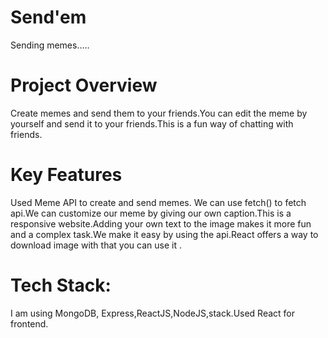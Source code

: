 # Send'em
Sending memes.....

# Project Overview
Create memes and send them to your friends.You can edit the meme by yourself and send it to your friends.This is a fun way of chatting with friends.

# Key Features
Used Meme API to create and send memes. We can use fetch() to fetch api.We can customize our meme by giving our own caption.This is a responsive website.Adding your own text to the image makes it more fun and a complex task.We make it easy by using the api.React offers a way to download image with that you can use it .

# Tech Stack:
I am using MongoDB, Express,ReactJS,NodeJS,stack.Used React for frontend.
